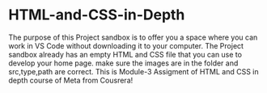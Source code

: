 # HTML-and-CSS-in-Depth
The purpose of this Project sandbox is to offer you a space where you can work in VS Code without downloading it to your computer. The Project sandbox already has an empty HTML and CSS file that you can use to develop your home page.
make sure the images are in the folder and src,type,path are correct.
This is Module-3 Assigment of HTML and CSS in depth course of Meta from Cousrera!

